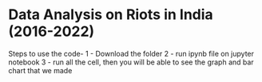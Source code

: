 # Data Analysis on Riots in India (2016-2022)

Steps to use the code-
1 - Download the folder
2 - run ipynb file on jupyter notebook
3 - run all the cell, then you will be able to see the graph and bar chart that we made
